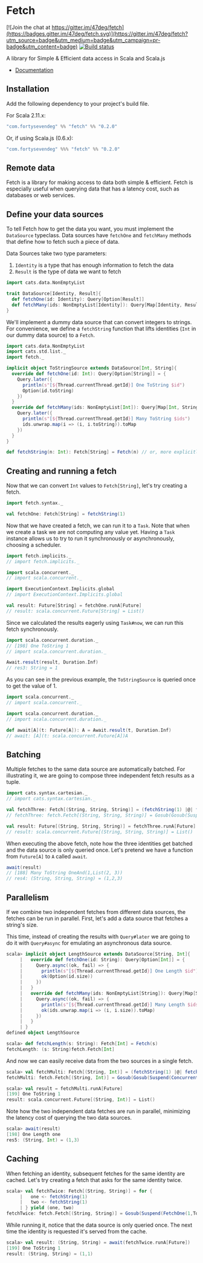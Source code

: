 # Fetch

[![Join the chat at https://gitter.im/47deg/fetch](https://badges.gitter.im/47deg/fetch.svg)](https://gitter.im/47deg/fetch?utm_source=badge&utm_medium=badge&utm_campaign=pr-badge&utm_content=badge)
[![Build status](https://img.shields.io/travis/47deg/fetch.svg)](https://travis-ci.org/47deg/fetch)

A library for Simple & Efficient data access in Scala and Scala.js

- [Documentation](http://47deg.github.io/fetch/docs)

## Installation

Add the following dependency to your project's build file.

For Scala 2.11.x:

```scala
"com.fortysevendeg" %% "fetch" %% "0.2.0"
```

Or, if using Scala.js (0.6.x):

```scala
"com.fortysevendeg" %%% "fetch" %% "0.2.0"
```




## Remote data

Fetch is a library for making access to data both simple & efficient. Fetch is especially useful when querying data that
has a latency cost, such as databases or web services.

## Define your data sources

To tell Fetch how to get the data you want, you must implement the `DataSource` typeclass. Data sources have `fetchOne` and `fetchMany` methods that define how to fetch such a piece of data.

Data Sources take two type parameters:

<ol>
<li><code>Identity</code> is a type that has enough information to fetch the data</li>
<li><code>Result</code> is the type of data we want to fetch</li>
</ol>

```scala
import cats.data.NonEmptyList

trait DataSource[Identity, Result]{
  def fetchOne(id: Identity): Query[Option[Result]]
  def fetchMany(ids: NonEmptyList[Identity]): Query[Map[Identity, Result]]
}
```

We'll implement a dummy data source that can convert integers to strings. For convenience, we define a `fetchString` function that lifts identities (`Int` in our dummy data source) to a `Fetch`. 

```scala
import cats.data.NonEmptyList
import cats.std.list._
import fetch._

implicit object ToStringSource extends DataSource[Int, String]{
  override def fetchOne(id: Int): Query[Option[String]] = {
    Query.later({
      println(s"[${Thread.currentThread.getId}] One ToString $id")
      Option(id.toString)
    })
  }
  override def fetchMany(ids: NonEmptyList[Int]): Query[Map[Int, String]] = {
    Query.later({
      println(s"[${Thread.currentThread.getId}] Many ToString $ids")
      ids.unwrap.map(i => (i, i.toString)).toMap
    })
  }
}

def fetchString(n: Int): Fetch[String] = Fetch(n) // or, more explicitly: Fetch(n)(ToStringSource)
```

## Creating and running a fetch

Now that we can convert `Int` values to `Fetch[String]`, let's try creating a fetch.

```scala
import fetch.syntax._

val fetchOne: Fetch[String] = fetchString(1)
```

Now that we have created a fetch, we can run it to a `Task`. Note that when we create a task we are not computing any value yet. Having a `Task` instance allows us to try to run it synchronously or asynchronously, choosing a scheduler.

```scala
import fetch.implicits._
// import fetch.implicits._

import scala.concurrent._
// import scala.concurrent._

import ExecutionContext.Implicits.global
// import ExecutionContext.Implicits.global

val result: Future[String] = fetchOne.runA[Future]
// result: scala.concurrent.Future[String] = List()
```

Since we calculated the results eagerly using `Task#now`, we can run this fetch synchronously.

```scala
import scala.concurrent.duration._
// [198] One ToString 1
// import scala.concurrent.duration._

Await.result(result, Duration.Inf)
// res3: String = 1
```

As you can see in the previous example, the `ToStringSource` is queried once to get the value of 1.



```scala
import scala.concurrent._
// import scala.concurrent._

import scala.concurrent.duration._
// import scala.concurrent.duration._

def await[A](t: Future[A]): A = Await.result(t, Duration.Inf)
// await: [A](t: scala.concurrent.Future[A])A
```

## Batching

Multiple fetches to the same data source are automatically batched. For illustrating it, we are going to compose three independent fetch results as a tuple.

```scala
import cats.syntax.cartesian._
// import cats.syntax.cartesian._

val fetchThree: Fetch[(String, String, String)] = (fetchString(1) |@| fetchString(2) |@| fetchString(3)).tupled
// fetchThree: fetch.Fetch[(String, String, String)] = Gosub(Gosub(Suspend(Concurrent(List(FetchMany(OneAnd(1,List(2, 3)),ToStringSource$@3cd0bf6b)))),<function1>),<function1>)

val result: Future[(String, String, String)] = fetchThree.runA[Future]
// result: scala.concurrent.Future[(String, String, String)] = List()
```


When executing the above fetch, note how the three identities get batched and the data source is only queried once. Let's pretend we have a function from `Future[A]` to `A` called `await`.

```scala
await(result)
// [188] Many ToString OneAnd(1,List(2, 3))
// res4: (String, String, String) = (1,2,3)
```

## Parallelism

If we combine two independent fetches from different data sources, the fetches can be run in parallel. First, let's add a data source that fetches a string's size.

This time, instead of creating the results with `Query#later` we are going to do it with `Query#async` for emulating an asynchronous data source.

```scala
scala> implicit object LengthSource extends DataSource[String, Int]{
     |   override def fetchOne(id: String): Query[Option[Int]] = {
     |     Query.async((ok, fail) => {
     |       println(s"[${Thread.currentThread.getId}] One Length $id")
     |       ok(Option(id.size))
     |     })
     |   }
     |   override def fetchMany(ids: NonEmptyList[String]): Query[Map[String, Int]] = {
     |     Query.async((ok, fail) => {
     |       println(s"[${Thread.currentThread.getId}] Many Length $ids")
     |       ok(ids.unwrap.map(i => (i, i.size)).toMap)
     |     })
     |   }
     | }
defined object LengthSource

scala> def fetchLength(s: String): Fetch[Int] = Fetch(s)
fetchLength: (s: String)fetch.Fetch[Int]
```

And now we can easily receive data from the two sources in a single fetch. 

```scala
scala> val fetchMulti: Fetch[(String, Int)] = (fetchString(1) |@| fetchLength("one")).tupled
fetchMulti: fetch.Fetch[(String, Int)] = Gosub(Gosub(Suspend(Concurrent(List(FetchOne(1,ToStringSource$@3cd0bf6b), FetchOne(one,LengthSource$@cf8c35b)))),<function1>),<function1>)

scala> val result = fetchMulti.runA[Future]
[199] One ToString 1
result: scala.concurrent.Future[(String, Int)] = List()
```

Note how the two independent data fetches are run in parallel, minimizing the latency cost of querying the two data sources.

```scala
scala> await(result)
[198] One Length one
res5: (String, Int) = (1,3)
```

## Caching

When fetching an identity, subsequent fetches for the same identity are cached. Let's try creating a fetch that asks for the same identity twice.

```scala
scala> val fetchTwice: Fetch[(String, String)] = for {
     |   one <- fetchString(1)
     |   two <- fetchString(1)
     | } yield (one, two)
fetchTwice: fetch.Fetch[(String, String)] = Gosub(Suspend(FetchOne(1,ToStringSource$@3cd0bf6b)),<function1>)
```

While running it, notice that the data source is only queried once. The next time the identity is requested it's served from the cache.

```scala
scala> val result: (String, String) = await(fetchTwice.runA[Future])
[199] One ToString 1
result: (String, String) = (1,1)
```
